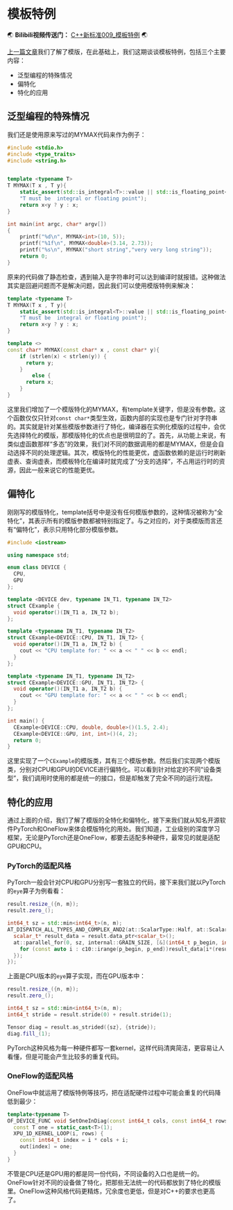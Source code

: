 # 模板特例


:earth_asia: **Bilibili视频传送门：** [C++新标准009_模板特例](https://www.bilibili.com/video/BV1ea411v7Xa?spm_id_from=333.999.0.0) :earth_asia:

[上一篇文章](08_template.md)我们了解了模版，在此基础上，我们这期谈谈模板特例，包括三个主要内容：

- 泛型编程的特殊情况
- 偏特化
- 特化的应用

## 泛型编程的特殊情况

我们还是使用原来写过的MYMAX代码来作为例子：

```C++
#include <stdio.h>
#include <type_traits>
#include <string.h>


template <typename T>
T MYMAX(T x , T y){
    static_assert(std::is_integral<T>::value || std::is_floating_point<T>::value,
    "T must be  integral or floating point");
    return x<y ? y : x;
}

int main(int argc, char* argv[])
{
    printf("%d\n", MYMAX<int>(10, 5));
    printf("%1f\n", MYMAX<double>(3.14, 2.73));
    printf("%s\n", MYMAX("short string","very very long string"));
    return 0;
}
```

原来的代码做了静态检查，遇到输入是字符串时可以达到编译时就报错。这种做法其实是回避问题而不是解决问题，因此我们可以使用模版特例来解决：

```c++
template <typename T>
T MYMAX(T x , T y){
    static_assert(std::is_integral<T>::value || std::is_floating_point<T>::value,
    "T must be  integral or floating point");
    return x<y ? y : x;
}

template <>
const char* MYMAX(const char* x , const char* y){
    if (strlen(x) < strlen(y)) {
      return y;
    }
 		else {
      return x;
    }
}
```

这里我们增加了一个模版特化的MYMAX，有template关键字，但是没有参数。这个函数仅仅只针对`const char*`类型生效，函数内部的实现也是专门针对字符串的。其实就是针对某些模版参数进行了特化，编译器在实例化模版的过程中，会优先选择特化的模版，那模版特化的优点也是很明显的了。首先，从功能上来说，有类似虚函数那样“多态”的效果，我们对不同的数据调用的都是MYMAX，但是会自动选择不同的处理逻辑。其次，模版特化的性能更优，虚函数依赖的是运行时刷新虚表、查询虚表，而模板特化在编译时就完成了“分支的选择”，不占用运行时的资源，因此一般来说它的性能更优。 

## 偏特化

刚刚写的模版特化，template括号中是没有任何模版参数的，这种情况被称为“全特化”，其表示所有的模版参数都被特别指定了。与之对应的，对于类模版而言还有“偏特化”，表示只用特化部分模版参数。

```c++
#include <iostream>

using namespace std;

enum class DEVICE {
  CPU,
  GPU
};

template <DEVICE dev, typename IN_T1, typename IN_T2>
struct CExample {
  void operator()(IN_T1 a, IN_T2 b);
};

template <typename IN_T1, typename IN_T2>
struct CExample<DEVICE::CPU, IN_T1, IN_T2> {
  void operator()(IN_T1 a, IN_T2 b) {
    cout << "CPU template for: " << a << " " << b << endl;
  }
};

template <typename IN_T1, typename IN_T2>
struct CExample<DEVICE::GPU, IN_T1, IN_T2> {
  void operator()(IN_T1 a, IN_T2 b) {
    cout << "GPU template for: " << a << " " << b << endl;
  }
};

int main() {
  CExample<DEVICE::CPU, double, double>()(1.5, 2.4);
  CExample<DEVICE::GPU, int, int>()(4, 2);
  return 0;
}
```

这里实现了一个`CExample`的模版类，其有三个模版参数。然后我们实现两个模版类，分别对CPU和GPU的DEVICE进行偏特化。可以看到针对给定的不同“设备类型”，我们调用时使用的都是统一的接口，但是却触发了完全不同的运行流程。

## 特化的应用

通过上面的介绍，我们了解了模版的全特化和偏特化，接下来我们就从知名开源软件PyTorch和OneFlow来体会模版特化的用处。我们知道，工业级别的深度学习框架，无论是PyTorch还是OneFlow，都要去适配多种硬件，最常见的就是适配GPU和CPU。

### PyTorch的适配风格

PyTorch一般会针对CPU和GPU分别写一套独立的代码，接下来我们就以PyTorch的`eye`算子为例看看：

```c++
result.resize_({n, m});
result.zero_();

int64_t sz = std::min<int64_t>(n, m);
AT_DISPATCH_ALL_TYPES_AND_COMPLEX_AND2(at::ScalarType::Half, at::ScalarType::Bool, result.scalar_type(), "eye", [&]() -> void {
  scalar_t* result_data = result.data_ptr<scalar_t>();
  at::parallel_for(0, sz, internal::GRAIN_SIZE, [&](int64_t p_begin, int64_t p_end) {
    for (const auto i : c10::irange(p_begin, p_end))result_data[i*(result.strides()[0] + result.stride()[1])] = 1;
  });
});
```

上面是CPU版本的`eye`算子实现，而在GPU版本中：

```c++
result.resize_({n, m});
result.zero_();

int64_t sz = std::min<int64_t>(n, m);
int64_t stride = result.stride(0) + result.stride(1);

Tensor diag = result.as_strided({sz}, {stride});
diag.fill_(1);
```

PyTorch这种风格为每一种硬件都写一套kernel，这样代码清爽简洁，更容易让人看懂，但是可能会产生比较多的重复代码。

### OneFlow的适配风格

OneFlow中就运用了模版特例等技巧，把在适配硬件过程中可能会重复的代码降低到最少：

```c++
template<typename T>
OF_DEVICE_FUNC void SetOneInDiag(const int64_t cols, const int64_t rows, T* out) {
  const T one = static_cast<T>(1);
  XPU_1D_KERNEL_LOOP(i, rows) {
    const int64_t index = i * cols + i;
    out[index] = one;
  }
}
```

不管是CPU还是GPU用的都是同一份代码，不同设备的入口也是统一的。OneFlow针对不同的设备做了特化，把那些无法统一的代码都放到了特化的模版里。OneFlow这种风格代码更精炼，冗余度也更低，但是对C++的要求也更高了。